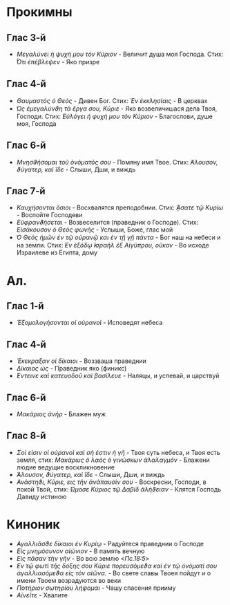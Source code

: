 
# Прокимны

## Глас 3-й

- *Μεγαλύνει ἡ ψυχή μου τὸν Κύριον* - Величит душа моя Господа. Стих: *̔́Οτι ἐπέβλεψεν* - Яко призре

## Глас 4-й

- *Θαυμαστὸς ὁ Θεός* - Дивен Бог. Стих: *Ἐν ἐκκλησίαις* - В церквах
- *̔Ως ἐμεγαλύνϑη τὰ ἔργα σου, Κύριε* - Яко возвеличишася дела Твоя, Господи. Стих: *Εὐλόγει ἡ φυχή μου τόν Κύριον* - Благослови, душе моя, Господа

## Глас 6-й

- *Μνησϑήσομαι τοῦ ὀνόματός σου* - Помяну имя Твое. Стих: *̓́Αλουσον, ϑύγατερ, καὶ ἴδε* - Слыши, Дши, и виждь


## Глас 7-й

- *Καυχήσονται ὅσιοι* - Восхвалятся преподобнии. Стих: *̓́ᾼσατε τῷ Κυρίω* - Воспойте Господеви
- *Εὐφρανϑήσεται* - Возвеселится (праведник о Господе). Стих: *Εἰσάκουσον ὁ Θεὸς φωνῆς* - Услыши, Боже, глас мой
- *̔Ο Θεὸς ἡμῶν ἐν τῷ οὐρανῷ και ἐν τῇ γῇ πάντα* - Бог наш на небеси и на земли. Стих: *̓Εν ἐξόδῳ ̓Ισραὴλ ἐξ Αἰγύπρου, οὔκον* - Во исходе Израилеве из Египта, дому

# Ал.

## Глас 1-й

- *Ἐξομολογήσονται οἱ οὐρανοὶ* - Исповедят небеса

## Глас 4-й

- *Ἐκεκραξαν οἱ δίκαιοι* - Воззваша праведнии
- *Δίκαιος ὡς* - Праведник яко (финикс)
- *̓́Εντεινε καὶ κατευοδοῦ καὶ βασίλευε* - Наляцы, и успевай, и царствуй

## Глас 6-й

- *Μακάριος ἀνήρ* - Блажен муж

## Глас 8-й

- *Σοί εἰσιν οἱ οὐρανοὶ καὶ σὴ ἐστιν ἡ γῆ* - Твоя суть небеса, и Твоя есть земля, стих: *Μακάριυς ὁ λαός ὁ γινώσκων ἀλαλαγμόν* - Блажени людие ведущие воскликновение
- *̓́Αλουσον, ϑύγατερ, καὶ ἴδε* - Слыши, Дши, и виждь
- *̓Ανάστηϑι, Κύριε, εις τὴν ἀνάπαυσίν σου* - Воскресни, Господи, в покой Твой, стих: *̓́Ωμοσε Κύριος τῷ Δαβίδ ἀλήϑειαν* - Клятся Господь Давиду истиною

# Киноник

- *̓Αγαλλιᾶσϑε δίκαιοι ἐν Κυρίῳ* - Радуйтеся праведнии о Господе
- *Εἰς μνημόσυνον αἰώνιον* - В память вечную
- *Εἰς πᾶσαν τὴν γῆν* - Во всю землю <*Пс.18:5*>
- *̓Εν τῷ φωτὶ τῆς δόξης σου Κύριε πορευσόμεϑα καὶ ἐν τῷ ὀνόματί σου ἀγαλλιασόμεϑα εἰς τὸν αἰῶνα.* - Во свете славы Твоея пойдут и о имени Твоем возрадуются во веки
- *Ποτήριον σωτηρίου λήψομαι* - Чашу спасения прииму
- *Αἰνεῖτε* - Хвалите